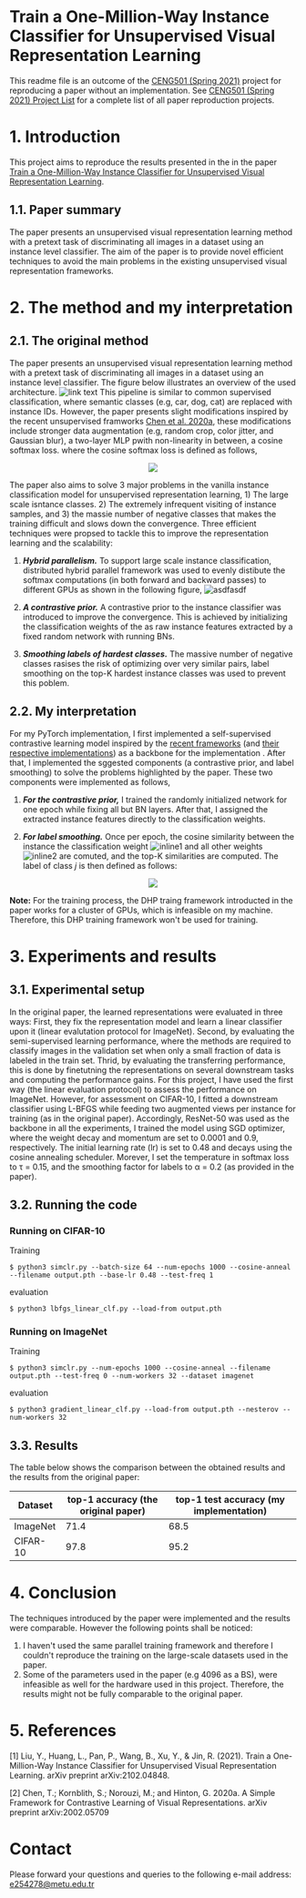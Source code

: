 # Train a One-Million-Way Instance Classifier for Unsupervised Visual Representation Learning

This readme file is an outcome of the [CENG501 (Spring 2021)](http://kovan.ceng.metu.edu.tr/~sinan/DL/) project for reproducing a paper without an implementation. See [CENG501 (Spring 2021) Project List](https://github.com/sinankalkan/CENG501-Spring2021) for a complete list of all paper reproduction projects.

# 1. Introduction

This project aims to reproduce the results presented in the in the paper [Train a One-Million-Way Instance Classifier for Unsupervised Visual Representation Learning](https://arxiv.org/pdf/2102.04848.pdf).

## 1.1. Paper summary

The paper presents an unsupervised visual representation learning method  with a pretext task of discriminating all images in a dataset using an instance level classifier. The aim of the paper is to provide novel efficient techniques to avoid the main problems in the existing unsupervised visual representation frameworks.



# 2. The method and my interpretation

## 2.1. The original method

The paper presents an unsupervised visual representation learning method  with a pretext task of discriminating all images in a dataset using an instance level classifier. The figure below illustrates an overview of the used architecture. ![link text](https://qjjnh3a9hpo1nukrg1fwoh71-wpengine.netdna-ssl.com/wp-content/uploads/2021/04/Instance_classifier_700px_web.jpg)
This pipeline is similar to common supervised classification, where semantic classes (e.g, car, dog, cat) are replaced with instance IDs. However, the paper presents slight modifications inspired by the recent unsupervised framworks [Chen et al. 2020a](#2), these modifications include stronger data augmentation (e.g, random crop, color jitter, and Gaussian blur), a two-layer MLP pwith non-linearity in between, a cosine softmax loss. where the cosine softmax loss is defined as follows,
<div style="text-align:center"><img src="https://latex.codecogs.com/svg.image?J&space;=&space;-&space;\frac{1}{\vert&space;I&space;\vert}&space;\sum_{i&space;\in&space;I}&space;log&space;\frac{exp(cos(w_i,&space;x_i)/\tau)}{\sum_{j=1}^N&space;exp(cos(w_j&space;x_i)/\tau)}" /></div>

The paper also aims to solve 3 major problems in the vanilla instance classification model for unsupervised representation learning, 1) The large scale isntance classes. 2) The extremely infrequent visiting of instance samples, and 3) the massie number of negative classes that makes the training difficult and slows down the convergence.
Three efficient techniques were propsed to tackle this to improve the representation learning and the scalability:
1. ***Hybrid parallelism.*** To support large scale instance classification, distributed hybrid parallel framework was used to evenly distibute the softmax computations (in both forward and backward passes) to different GPUs as shown in the following figure,
![asdfasdf](https://drive.google.com/uc?export=view&id=1JVcwCJyfZJvrQJqWX_eLp8NO79p_oIX0)

2. ***A contrastive prior.*** A contrastive prior to the instance classifier was introduced to improve the convergence. This is achieved by initializing the classification weights of the as raw instance features extracted by a fixed random network with running BNs.
3. ***Smoothing labels of hardest classes.*** The massive number of negative classes rasises the risk of optimizing over very similar pairs, label smoothing on the top-K hardest instance classes was used to prevent this poblem.

## 2.2. My interpretation 

For my PyTorch implementation, I first implemented a self-supervised contrastive learning model inspired by the [recent frameworks](#2) (and [their respective implementations](https://github.com/ae-foster/pytorch-simclr)) as a backbone for the implementation . After that, I implemented the sggested components (a contrastive prior, and label smoothing) to solve the problems highlighted by the paper. These two components were implemented as follows,
1. ***For the contrastive prior,*** I trained the randomly initialized network for one epoch while fixing all but BN layers. After that, I assigned the extracted instance features directly to the classification weights.

2. ***For label smoothing.*** Once per epoch, the cosine similarity between the instance the classification weight ![inline1](https://latex.codecogs.com/svg.image?w_i) and all other weights ![inline2](https://latex.codecogs.com/svg.image?w_1,&space;...,&space;w_{i-1},&space;w_{i&plus;1},&space;...,&space;w_N) are comuted, and the top-K similarities are computed. The label of class $j$ is then defined as follows:

<div style="text-align:center"><img src="https://latex.codecogs.com/svg.image?y_j^i&space;=&space;&space;&space;\left\{\begin{array}{ll}&space;&space;&space;&space;&space;&space;1-\alpha&space;&&space;j&space;=&space;i&space;\\&space;&space;&space;&space;&space;&space;\alpha&space;/&space;K&space;&&space;j&space;\in&space;{topK\&space;&space;classes}&space;\\&space;&space;&space;&space;&space;&space;0&space;&&space;otherwise&space;\\\end{array}&space;\right." /></div>



**Note:** For the training process, the DHP traing framework introducted in the paper works for a cluster of GPUs, which is infeasible on my machine. Therefore, this DHP training framework won't be used for training.

# 3. Experiments and results

## 3.1. Experimental setup

In the original paper, the learned representations were evaluated in three ways: First, they fix the representation model and learn a linear classifier upon it (linear evalutation protocol for ImageNet). Second, by evaluating the semi-supervised learning performance, where the methods are required to classify images in the validation set when only a small fraction of data is labeled in the train set. Thrid, by evaluating the transferring performance, this is done by finetutning the representations on several downstream tasks and computing the performance gains.
For this project, I have used the first way (the linear evaluation protocol) to assess the performance on ImageNet. However, for assessment on CIFAR-10, I fitted a downstream classifier using L-BFGS while feeding two augmented views per instance for training (as in the original paper). Accordingly, ResNet-50 was used as the backbone in all the experiments, I trained the model using SGD optimizer, where the weight decay and momentum are set to 0.0001 and 0.9, respectively. The initial learning rate (lr) is set to 0.48 and decays using the cosine annealing scheduler. Morever, I set the temperature in softmax loss to τ = 0.15, and the smoothing factor for labels to α = 0.2 (as provided in the paper).

## 3.2. Running the code

### Running on CIFAR-10

Training
```
$ python3 simclr.py --batch-size 64 --num-epochs 1000 --cosine-anneal --filename output.pth --base-lr 0.48 --test-freq 1
```
evaluation
```
$ python3 lbfgs_linear_clf.py --load-from output.pth
```

### Running on ImageNet
Training
```
$ python3 simclr.py --num-epochs 1000 --cosine-anneal --filename output.pth --test-freq 0 --num-workers 32 --dataset imagenet 
```
evaluation
```
$ python3 gradient_linear_clf.py --load-from output.pth --nesterov --num-workers 32
```

## 3.3. Results

The table below shows the comparison between the obtained results and the results from the original paper:

|         Dataset  | top-1 accuracy (the original paper) | top-1 test accuracy (my implementation) |
|------------------|-------------------------------------|-----------------------------------------|
|         ImageNet | 71.4                               | 68.5                                         |
|         CIFAR-10 | 97.8                              | 95.2                                         | 

# 4. Conclusion

The techniques introduced by the paper were implemented and the results were comparable. However the following points shall be noticed:
1. I haven't used the same parallel training framework and therefore I couldn't reproduce the training on the large-scale datasets used in the paper.
2. Some of the parameters used in the paper (e.g 4096 as a BS), were infeasible as well for the hardware used in this project. Therefore, the results might not be fully comparable to the original paper.

# 5. References


<a id="1">[1]</a> 
Liu, Y., Huang, L., Pan, P., Wang, B., Xu, Y., & Jin, R. (2021). Train a One-Million-Way Instance Classifier for Unsupervised Visual Representation Learning. arXiv preprint arXiv:2102.04848.

<a id="2">[2]</a> 
Chen, T.; Kornblith, S.; Norouzi, M.; and Hinton, G. 2020a.
A Simple Framework for Contrastive Learning of Visual
Representations. arXiv preprint arXiv:2002.05709

# Contact

Please forward your questions and queries to the following e-mail address: [e254278@metu.edu.tr](https://horde.metu.edu.tr/imp/dynamic.php?page=mailbox#:~:text=From%3A-,e254278%40metu.edu.tr,-Date%3A)
